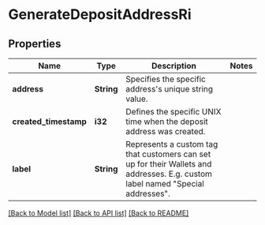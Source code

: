 # GenerateDepositAddressRi

## Properties

Name | Type | Description | Notes
------------ | ------------- | ------------- | -------------
**address** | **String** | Specifies the specific address's unique string value. | 
**created_timestamp** | **i32** | Defines the specific UNIX time when the deposit address was created. | 
**label** | **String** | Represents a custom tag that customers can set up for their Wallets and addresses. E.g. custom label named \"Special addresses\". | 

[[Back to Model list]](../README.md#documentation-for-models) [[Back to API list]](../README.md#documentation-for-api-endpoints) [[Back to README]](../README.md)


